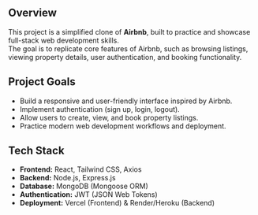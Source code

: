 ## Overview
This project is a simplified clone of **Airbnb**, built to practice and showcase full-stack web development skills.  
The goal is to replicate core features of Airbnb, such as browsing listings, viewing property details, user authentication, and booking functionality.

## Project Goals
- Build a responsive and user-friendly interface inspired by Airbnb.
- Implement authentication (sign up, login, logout).
- Allow users to create, view, and book property listings.
- Practice modern web development workflows and deployment.

## Tech Stack
- **Frontend:** React, Tailwind CSS, Axios  
- **Backend:** Node.js, Express.js  
- **Database:** MongoDB (Mongoose ORM)  
- **Authentication:** JWT (JSON Web Tokens)  
- **Deployment:** Vercel (Frontend) & Render/Heroku (Backend)  
